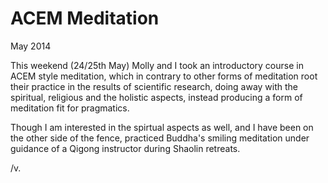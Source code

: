 ACEM Meditation
===============
May 2014

This weekend (24/25th May) Molly and I took an introductory course in ACEM
style meditation, which in contrary to other forms of meditation root their
practice in the results of scientific research, doing away with the spiritual,
religious and the holistic aspects, instead producing a form of meditation fit
for pragmatics.

Though I am interested in the spirtual aspects as well, and I have been on the
other side of the fence, practiced Buddha's smiling meditation under guidance
of a Qigong instructor during Shaolin retreats.

/v.